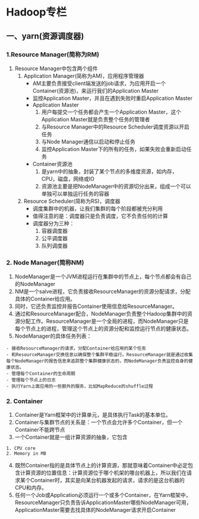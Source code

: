 # Hadoop专栏
## 一、yarn(资源调度器)
### 1.Resource Manager(简称为RM)
1. Resource Manager中包含两个组件
    1. Application Manager(简称为AM)，应用程序管理器
        * AM主要负责接受client端发送的job请求，为应用开启一个Container(资源池)，来运行我们的Application Master
        * 监控Application Master，并且在遇到失败时重启Application Master
        * Application Master
            1. 用户每提交一个任务都会产生一个Application Master，这个Application Master就是负责整个任务的管理者
            2. 与Resource Manager中的Resource Scheduler调度资源以开启任务
            3. 与Node Manager通信以启动和停止任务
            4. 监控Application Master下的所有的任务，如果失败会重新启动任务
        * Container资源池
            1. 是yarn中的抽象，封装了某个节点的多维度资源，如内存，CPU，磁盘，网络或IO
            2. 资源池主要是把NodeManager中的资源切分出来，组成一个可以单独可以单独运行任务的容器
    2. Resource Scheduler(简称为RS)，调度器
        * 调度集群中的机器，让我们集群的每个阶段都被充分利用
        * 值得注意的是：调度器只是负责调度，它不负责任何的计算
        * 调度器分为三种：
            1. 容器调度器
            2. 公平调度器
            3. 队列调度器
### 2. Node Manager(简称NM)
1. NodeManager是一个JVM进程运行在集群中的节点上，每个节点都会有自己的NodeManager
2. NM是一个salve进程，它负责接收ResourceManager的资源分配请求，分配具体的Container给应用。
3. 同时，它还负责监控并报告Container使用信息给ResourceManager。
4. 通过和ResourceManager配合，NodeManager负责整个Hadoop集群中的资源分配工作。ResourceManager是一个全局的进程，而NodeManager只是每个节点上的进程，管理这个节点上的资源分配和监控运行节点的健康状态。
5. NodeManager的具体任务列表：
```text
- 接收ResourceManager的请求，分配Container给应用的某个任务
- 和ResourceManager交换信息以确保整个集群平稳运行。ResourceManager就是通过收集每个NodeManager的报告信息来追踪整个集群健康状态的，而NodeManager负责监控自身的健康状态。
- 管理每个Container的生命周期
- 管理每个节点上的日志
- 执行Yarn上面应用的一些额外的服务，比如MapReduce的shuffle过程
```
### 2. Container
1. Container是Yarn框架中的计算单元，是具体执行Task的基本单位。
2. Container与集群节点的关系是：一个节点会允许多个Container，但一个Container不能跨节点
3. 一个Container就是一组计算资源的抽象，它包含
```text
1. CPU core
2. Memory in MB
```
4. 既然Container指的是具体节点上的计算资源，那就意味着Container中必定包含计算资源的位置信息：计算资源位于哪个机架的哪台机器上，所以我们在请求某个Container时，其实是向某台机器发起的请求，请求的是这台机器的CPU和内存。
5. 任何一个Job或Application必须运行一个或多个Container，在Yarn框架中，ResourceManager只负责告诉ApplicationMaster哪些NodeManager可用，ApplicationMaster需要去找具体的NodeManager请求开启Container
